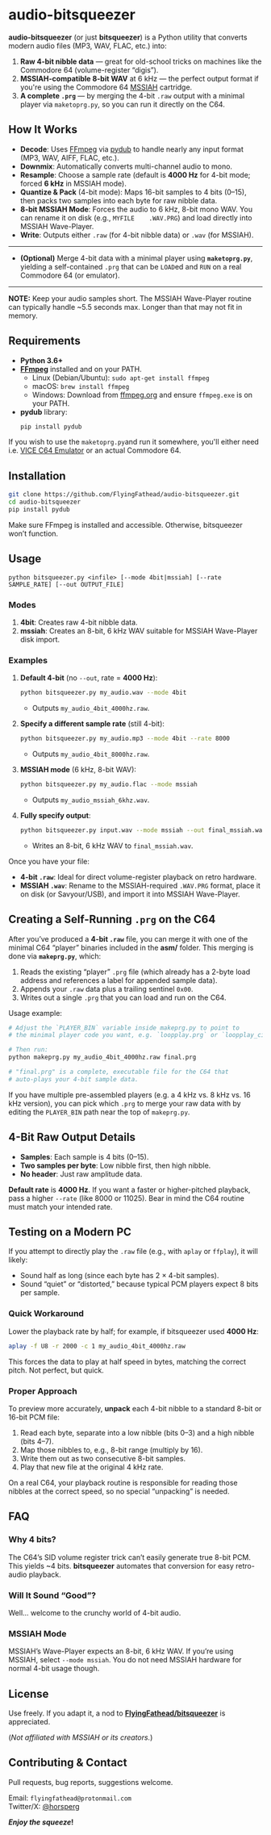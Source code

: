 # audio-bitsqueezer

**audio-bitsqueezer** (or just **bitsqueezer**) is a Python utility that converts modern audio files (MP3, WAV, FLAC, etc.) into:

1. **Raw 4-bit nibble data** — great for old-school tricks on machines like the Commodore 64 (volume-register “digis”).  
2. **MSSIAH-compatible 8-bit WAV** at 6 kHz — the perfect output format if you're using the Commodore 64 [MSSIAH](https://mssiah.com/) cartridge.
3. **A complete `.prg`** — by merging the 4-bit `.raw` output with a minimal player via `maketoprg.py`, so you can run it directly on the C64.

## How It Works

- **Decode**: Uses [FFmpeg](https://ffmpeg.org/) via [pydub](https://github.com/jiaaro/pydub) to handle nearly any input format (MP3, WAV, AIFF, FLAC, etc.).  
- **Downmix**: Automatically converts multi-channel audio to mono.  
- **Resample**: Choose a sample rate (default is **4000 Hz** for 4-bit mode; forced **6 kHz** in MSSIAH mode).  
- **Quantize & Pack** (4-bit mode): Maps 16-bit samples to 4 bits (0–15), then packs two samples into each byte for raw nibble data.  
- **8-bit MSSIAH Mode**: Forces the audio to 6 kHz, 8-bit mono WAV. You can rename it on disk (e.g., `MYFILE    .WAV.PRG`) and load directly into MSSIAH Wave-Player.  
- **Write**: Outputs either `.raw` (for 4-bit nibble data) or `.wav` (for MSSIAH).

---

- **(Optional)** Merge 4-bit data with a minimal player using **`maketoprg.py`**, yielding a self-contained `.prg` that can be `LOAD`ed and `RUN` on a real Commodore 64 (or emulator).

---

**NOTE:** Keep your audio samples short. The MSSIAH Wave-Player routine can typically handle ~5.5 seconds max. Longer than that may not fit in memory.

## Requirements

- **Python 3.6+**  
- [**FFmpeg**](https://ffmpeg.org/download.html) installed and on your PATH.  
  - Linux (Debian/Ubuntu): `sudo apt-get install ffmpeg`  
  - macOS: `brew install ffmpeg`  
  - Windows: Download from [ffmpeg.org](https://ffmpeg.org/) and ensure `ffmpeg.exe` is on your PATH.  
- **pydub** library:  
  ```bash
  pip install pydub
  ```
If you wish to use the `maketoprg.py`and run it somewhere, you'll either need i.e. [VICE C64 Emulator](https://vice-emu.sourceforge.io/) or an actual Commodore 64.

## Installation

```bash
git clone https://github.com/FlyingFathead/audio-bitsqueezer.git
cd audio-bitsqueezer
pip install pydub
```
Make sure FFmpeg is installed and accessible. Otherwise, bitsqueezer won’t function.

## Usage

```
python bitsqueezer.py <infile> [--mode 4bit|mssiah] [--rate SAMPLE_RATE] [--out OUTPUT_FILE]
```

### Modes

1. **4bit**: Creates raw 4-bit nibble data.  
2. **mssiah**: Creates an 8-bit, 6 kHz WAV suitable for MSSIAH Wave-Player disk import.

### Examples

1. **Default 4-bit** (no `--out`, rate = **4000 Hz**):
   ```bash
   python bitsqueezer.py my_audio.wav --mode 4bit
   ```
   - Outputs `my_audio_4bit_4000hz.raw`.

2. **Specify a different sample rate** (still 4-bit):
   ```bash
   python bitsqueezer.py my_audio.mp3 --mode 4bit --rate 8000
   ```
   - Outputs `my_audio_4bit_8000hz.raw`.

3. **MSSIAH mode** (6 kHz, 8-bit WAV):
   ```bash
   python bitsqueezer.py my_audio.flac --mode mssiah
   ```
   - Outputs `my_audio_mssiah_6khz.wav`.

4. **Fully specify output**:
   ```bash
   python bitsqueezer.py input.wav --mode mssiah --out final_mssiah.wav
   ```
   - Writes an 8-bit, 6 kHz WAV to `final_mssiah.wav`.

Once you have your file:
- **4-bit `.raw`**: Ideal for direct volume-register playback on retro hardware.  
- **MSSIAH `.wav`**: Rename to the MSSIAH-required `.WAV.PRG` format, place it on disk (or Savyour/USB), and import it into MSSIAH Wave-Player.

## Creating a Self-Running `.prg` on the C64

After you’ve produced a **4-bit `.raw`** file, you can merge it with one of the minimal C64 “player” binaries included in the **asm/** folder. This merging is done via **`makeprg.py`**, which:

1. Reads the existing “player” `.prg` file (which already has a 2-byte load address and references a label for appended sample data).  
2. Appends your `.raw` data plus a trailing sentinel `0x00`.  
3. Writes out a single `.prg` that you can load and run on the C64.

Usage example:
```bash
# Adjust the `PLAYER_BIN` variable inside makeprg.py to point to
# the minimal player code you want, e.g. `loopplay.prg` or `loopplay_cia1_irq_16k.prg`.

# Then run:
python makeprg.py my_audio_4bit_4000hz.raw final.prg

# "final.prg" is a complete, executable file for the C64 that
# auto-plays your 4-bit sample data.
```

If you have multiple pre-assembled players (e.g. a 4 kHz vs. 8 kHz vs. 16 kHz version), you can pick which `.prg` to merge your raw data with by editing the `PLAYER_BIN` path near the top of `makeprg.py`.

## 4-Bit Raw Output Details

- **Samples**: Each sample is 4 bits (0–15).  
- **Two samples per byte**: Low nibble first, then high nibble.  
- **No header**: Just raw amplitude data.  

**Default rate** is **4000 Hz**. If you want a faster or higher-pitched playback, pass a higher `--rate` (like 8000 or 11025). Bear in mind the C64 routine must match your intended rate.

## Testing on a Modern PC

If you attempt to directly play the `.raw` file (e.g., with `aplay` or `ffplay`), it will likely:
- Sound half as long (since each byte has 2 × 4-bit samples).  
- Sound “quiet” or “distorted,” because typical PCM players expect 8 bits per sample.  

### Quick Workaround

Lower the playback rate by half; for example, if bitsqueezer used **4000 Hz**:
```bash
aplay -f U8 -r 2000 -c 1 my_audio_4bit_4000hz.raw
```
This forces the data to play at half speed in bytes, matching the correct pitch. Not perfect, but quick.

### Proper Approach

To preview more accurately, **unpack** each 4-bit nibble to a standard 8-bit or 16-bit PCM file:
1. Read each byte, separate into a low nibble (bits 0–3) and a high nibble (bits 4–7).  
2. Map those nibbles to, e.g., 8-bit range (multiply by 16).  
3. Write them out as two consecutive 8-bit samples.  
4. Play that new file at the original 4 kHz rate.  

On a real C64, your playback routine is responsible for reading those nibbles at the correct speed, so no special “unpacking” is needed.

## FAQ

### Why 4 bits?

The C64’s SID volume register trick can’t easily generate true 8-bit PCM. This yields ~4 bits.  **bitsqueezer** automates that conversion for easy retro-audio playback.

### Will It Sound “Good”?

Well... welcome to the crunchy world of 4-bit audio.

### MSSIAH Mode

MSSIAH’s Wave-Player expects an 8-bit, 6 kHz WAV. If you’re using MSSIAH, select `--mode mssiah`. You do not need MSSIAH hardware for normal 4-bit usage though.

## License

Use freely. If you adapt it, a nod to [**FlyingFathead/bitsqueezer**](https://github.com/FlyingFathead/audio-bitsqueezer) is appreciated.

(*Not affiliated with MSSIAH or its creators.*)

## Contributing & Contact

Pull requests, bug reports, suggestions welcome.  

Email: `flyingfathead@protonmail.com`  
Twitter/X: [@horsperg](https://x.com/horsperg)

**_Enjoy the squeeze_!**